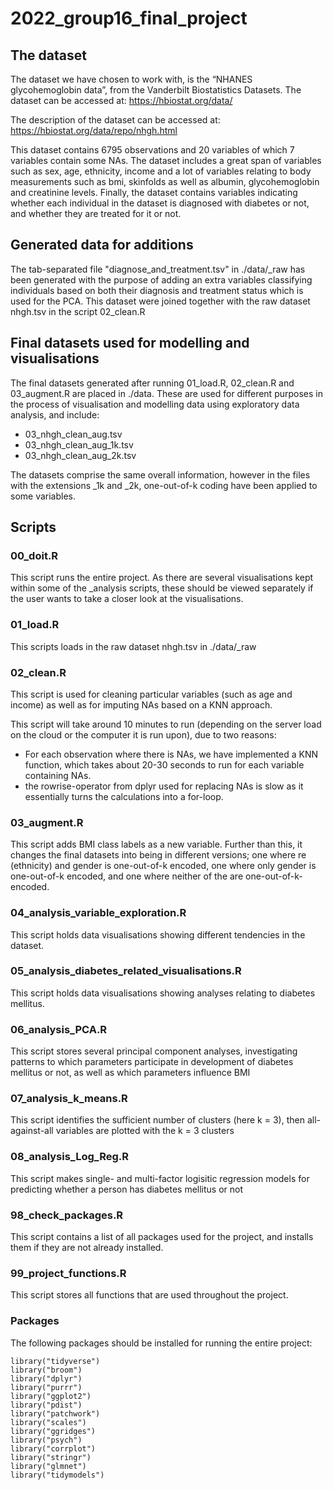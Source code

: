 # 2022_group16_final_project

## The dataset
The dataset we have chosen to work with, is the “NHANES glycohemoglobin data”, 
from the Vanderbilt Biostatistics Datasets. The dataset can be accessed at: 
https://hbiostat.org/data/

The description of the dataset can be accessed at:
https://hbiostat.org/data/repo/nhgh.html

This dataset contains 6795 observations and 20 variables of which 7 variables contain 
some NAs. The dataset includes a great span of variables such as sex, age, ethnicity, 
income and a lot of variables relating to body measurements such as bmi, skinfolds as 
well as albumin, glycohemoglobin and creatinine levels. Finally, the dataset contains 
variables indicating whether each individual in the dataset is diagnosed with diabetes 
or not, and whether they are treated for it or not. 




## Generated data for additions
The tab-separated file "diagnose_and_treatment.tsv" in ./data/_raw has been generated 
with the purpose of adding an extra variables classifying individuals based on both 
their diagnosis and treatment status which is used for the PCA. This dataset were 
joined together with the raw dataset nhgh.tsv in the script 02_clean.R




## Final datasets used for modelling and visualisations
The final datasets generated after running 01_load.R, 02_clean.R and 03_augment.R 
are placed in ./data. These are used for different purposes in the process of 
visualisation and modelling data using exploratory data analysis, and include:

- 03_nhgh_clean_aug.tsv
- 03_nhgh_clean_aug_1k.tsv
- 03_nhgh_clean_aug_2k.tsv

The datasets comprise the same overall information, however in the files with the 
extensions _1k and _2k, one-out-of-k coding have been applied to some variables.




## Scripts

### 00_doit.R
This script runs the entire project. As there are several visualisations 
kept within some of the _analysis scripts, these should be viewed separately 
if the user wants to take a closer look at the visualisations. 


### 01_load.R
This scripts loads in the raw dataset nhgh.tsv in ./data/_raw


### 02_clean.R
This script is used for cleaning particular variables (such as age and income) as 
well as for imputing NAs based on a KNN approach.

This script will take around 10 minutes to run (depending on the server load on the cloud 
or the computer it is run upon), due to two reasons:
- For each observation where there is NAs, we have implemented a KNN function, which takes 
about 20-30 seconds to run for each variable containing NAs.
- the rowrise-operator from dplyr used for replacing NAs is slow as it essentially turns 
the calculations into a for-loop.


### 03_augment.R
This script adds BMI class labels as a new variable. Further than this, it changes the 
final datasets into being in different versions; one where re (ethnicity) and gender is 
one-out-of-k encoded, one where only gender is one-out-of-k encoded, and one where neither 
of the are one-out-of-k-encoded.


### 04_analysis_variable_exploration.R
This script holds data visualisations showing different tendencies in the dataset. 


### 05_analysis_diabetes_related_visualisations.R
This script holds data visualisations showing analyses relating to diabetes mellitus.


### 06_analysis_PCA.R
This script stores several principal component analyses, investigating patterns to
which parameters participate in development of diabetes mellitus or not, as well as
which parameters influence BMI


### 07_analysis_k_means.R
This script identifies the sufficient number of clusters (here k = 3), then all-against-all variables are plotted
with the k = 3 clusters


### 08_analysis_Log_Reg.R
This script makes single- and multi-factor logisitic regression models for predicting whether a person has 
diabetes mellitus or not

### 98_check_packages.R
This script contains a list of all packages used for the project, and installs them if they are not already installed. 


### 99_project_functions.R
This script stores all functions that are used throughout the project.



### Packages
The following packages should be installed for running the entire project:

```{r}
library("tidyverse")
library("broom")
library("dplyr")
library("purrr")
library("ggplot2")
library("pdist")
library("patchwork")
library("scales")
library("ggridges")
library("psych")
library("corrplot")
library("stringr")
library("glmnet")
library("tidymodels")

```



